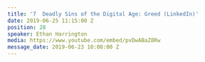 ```yaml
---
title: '7  Deadly Sins of the Digital Age: Greed (LinkedIn)'
date: 2019-06-25 11:15:00 Z
position: 28
speaker: Ethan Harrington
media: https://www.youtube.com/embed/pvDwABaZ8Rw
message_date: 2019-06-23 10:00:00 Z
---
```



